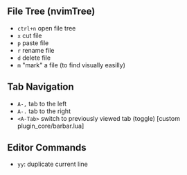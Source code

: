 

## File Tree (nvimTree)

- `ctrl+n` open file tree
- `x` cut file
- `p` paste file
- `r` rename file
- `d` delete file
- `m` "mark" a file (to find visually easilly)

## Tab Navigation

- `A-,` tab to the left
- `A-.` tab to the right
- `<A-Tab>` switch to previously viewed tab (toggle) [custom plugin_core/barbar.lua]


## Editor Commands

- `yy`: duplicate current line
